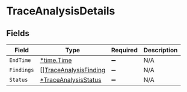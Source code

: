 # TraceAnalysisDetails


## Fields

| Field                                                                 | Type                                                                  | Required                                                              | Description                                                           |
| --------------------------------------------------------------------- | --------------------------------------------------------------------- | --------------------------------------------------------------------- | --------------------------------------------------------------------- |
| `EndTime`                                                             | [*time.Time](https://pkg.go.dev/time#Time)                            | :heavy_minus_sign:                                                    | N/A                                                                   |
| `Findings`                                                            | [][TraceAnalysisFinding](../../models/shared/traceanalysisfinding.md) | :heavy_minus_sign:                                                    | N/A                                                                   |
| `Status`                                                              | [*TraceAnalysisStatus](../../models/shared/traceanalysisstatus.md)    | :heavy_minus_sign:                                                    | N/A                                                                   |
